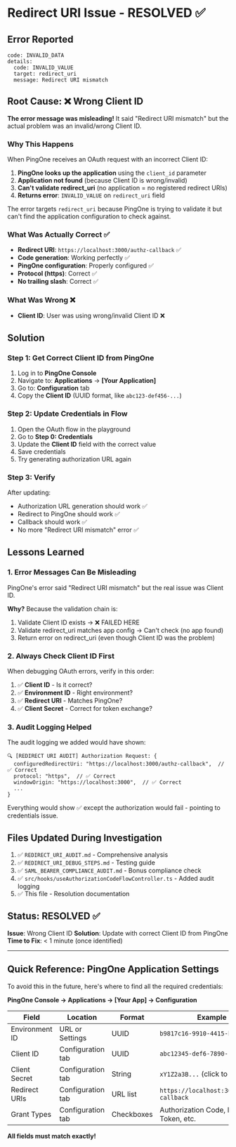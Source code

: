 # Redirect URI Issue - RESOLVED ✅

## Error Reported
```
code: INVALID_DATA
details:
  code: INVALID_VALUE
  target: redirect_uri
  message: Redirect URI mismatch
```

## Root Cause: ❌ Wrong Client ID

**The error message was misleading!** It said "Redirect URI mismatch" but the actual problem was an invalid/wrong Client ID.

### Why This Happens

When PingOne receives an OAuth request with an incorrect Client ID:

1. **PingOne looks up the application** using the `client_id` parameter
2. **Application not found** (because Client ID is wrong/invalid)
3. **Can't validate redirect_uri** (no application = no registered redirect URIs)
4. **Returns error**: `INVALID_VALUE` on `redirect_uri` field

The error targets `redirect_uri` because PingOne is trying to validate it but can't find the application configuration to check against.

### What Was Actually Correct ✅

- **Redirect URI**: `https://localhost:3000/authz-callback` ✅
- **Code generation**: Working perfectly ✅
- **PingOne configuration**: Properly configured ✅
- **Protocol (https)**: Correct ✅
- **No trailing slash**: Correct ✅

### What Was Wrong ❌

- **Client ID**: User was using wrong/invalid Client ID ❌

## Solution

### Step 1: Get Correct Client ID from PingOne

1. Log in to **PingOne Console**
2. Navigate to: **Applications** → **[Your Application]**
3. Go to: **Configuration** tab
4. Copy the **Client ID** (UUID format, like `abc123-def456-...`)

### Step 2: Update Credentials in Flow

1. Open the OAuth flow in the playground
2. Go to **Step 0: Credentials**
3. Update the **Client ID** field with the correct value
4. Save credentials
5. Try generating authorization URL again

### Step 3: Verify

After updating:
- Authorization URL generation should work ✅
- Redirect to PingOne should work ✅
- Callback should work ✅
- No more "Redirect URI mismatch" error ✅

## Lessons Learned

### 1. Error Messages Can Be Misleading
PingOne's error said "Redirect URI mismatch" but the real issue was Client ID.

**Why?** Because the validation chain is:
1. Validate Client ID exists → ❌ FAILED HERE
2. Validate redirect_uri matches app config → Can't check (no app found)
3. Return error on redirect_uri (even though Client ID was the problem)

### 2. Always Check Client ID First
When debugging OAuth errors, verify in this order:
1. ✅ **Client ID** - Is it correct?
2. ✅ **Environment ID** - Right environment?
3. ✅ **Redirect URI** - Matches PingOne?
4. ✅ **Client Secret** - Correct for token exchange?

### 3. Audit Logging Helped
The audit logging we added would have shown:
```
🔍 [REDIRECT URI AUDIT] Authorization Request: {
  configuredRedirectUri: "https://localhost:3000/authz-callback",  // ✅ Correct
  protocol: "https",  // ✅ Correct
  windowOrigin: "https://localhost:3000",  // ✅ Correct
  ...
}
```

Everything would show ✅ except the authorization would fail - pointing to credentials issue.

## Files Updated During Investigation

1. ✅ `REDIRECT_URI_AUDIT.md` - Comprehensive analysis
2. ✅ `REDIRECT_URI_DEBUG_STEPS.md` - Testing guide
3. ✅ `SAML_BEARER_COMPLIANCE_AUDIT.md` - Bonus compliance check
4. ✅ `src/hooks/useAuthorizationCodeFlowController.ts` - Added audit logging
5. ✅ This file - Resolution documentation

## Status: RESOLVED ✅

**Issue**: Wrong Client ID
**Solution**: Update with correct Client ID from PingOne
**Time to Fix**: < 1 minute (once identified)

---

## Quick Reference: PingOne Application Settings

To avoid this in the future, here's where to find all the required credentials:

**PingOne Console → Applications → [Your App] → Configuration**

| Field | Location | Format | Example |
|-------|----------|--------|---------|
| Environment ID | URL or Settings | UUID | `b9817c16-9910-4415-b67e-...` |
| Client ID | Configuration tab | UUID | `abc12345-def6-7890-...` |
| Client Secret | Configuration tab | String | `xY1Z2a3B...` (click to reveal) |
| Redirect URIs | Configuration tab | URL list | `https://localhost:3000/authz-callback` |
| Grant Types | Configuration tab | Checkboxes | Authorization Code, Refresh Token, etc. |

**All fields must match exactly!**

